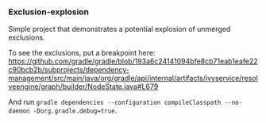### Exclusion-explosion

Simple project that demonstrates a potential explosion of unmerged exclusions.

To see the exclusions, put a breakpoint here: https://github.com/gradle/gradle/blob/193a6c24141094bfe8cb71eab1eafe22c90bcb2b/subprojects/dependency-management/src/main/java/org/gradle/api/internal/artifacts/ivyservice/resolveengine/graph/builder/NodeState.java#L679

And run `gradle dependencies --configuration compileClasspath --no-daemon -Dorg.gradle.debug=true`.
